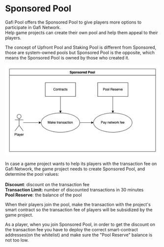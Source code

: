 # Sponsored Pool

Gafi Pool offers the Sponsored Pool to give players more options to participate in Gafi Network.\
Help game projects can create their own pool and help them appeal to their players.

The concept of Upfront Pool and Staking Pool is different from Sponsored, those are system-owned pools but Sponsored Pool is the opposite, which means the Sponsored Pool is owned by those who created it.

![](../.gitbook/assets/Sponsored-Pool.jpg)

In case a game project wants to help its players with the transaction fee on Gafi Network, the game project needs to create Sponsored Pool, and determine the pool values:\
\
**Discount**: discount on the transaction fee\
**Transaction Limit:** number of discounted transactions in 30 minutes\
**Pool Reserve**: the balance of the pool

When their players join the pool, make the transaction with the project's smart contract so the transaction fee of players will be subsidized by the game project.

As a player, when you join Sponsored Pool, in order to get the discount on the transaction fee you have to deploy the correct smart-contract addresses(on the whitelist) and make sure the "Pool Reserve" balance is not too low.



